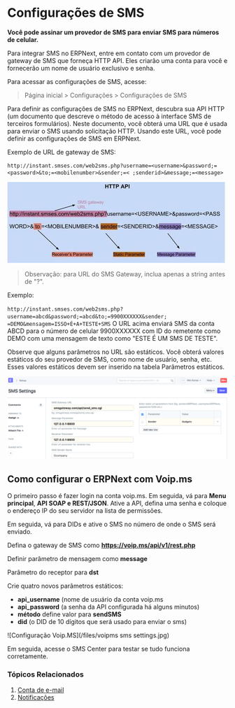 # Configurações de SMS



**Você pode assinar um provedor de SMS para enviar SMS para números de celular.**


Para integrar SMS no ERPNext, entre em contato com um provedor de gateway de SMS que forneça HTTP
API. Eles criarão uma conta para você e fornecerão um nome de usuário exclusivo
e senha.


Para acessar as configurações de SMS, acesse:
> Página inicial > Configurações > Configurações de SMS


Para definir as configurações de SMS no ERPNext, descubra sua API HTTP (um documento
que descreve o método de acesso à interface SMS de terceiros
formulários). Neste documento, você obterá uma URL que é usada para enviar o
SMS usando solicitação HTTP. Usando este URL, você pode definir as configurações de SMS em
ERPNext.


Exemplo de URL de gateway de SMS:



```
http://instant.smses.com/web2sms.php?username=<username>&password;=<password>&to;=<mobilenumber>&sender;=< ;senderid>&message;=<message>

```

![Configuração de SMS 2](/files/sms-settings2.jpg)


> Observação: para URL do SMS Gateway, inclua apenas a string antes de "?".


Exemplo:


`http://instant.smses.com/web2sms.php?username=abcd&password;=abcd&to;=9900XXXXXX&sender;
=DEMO&mensagem=ISSO+É+A+TESTE+SMS`
O URL acima enviará SMS da conta ABCD para o número de celular 9900XXXXXX com
ID do remetente como DEMO com uma mensagem de texto como "ESTE É UM SMS DE TESTE".


Observe que alguns parâmetros no URL são estáticos. Você obterá valores estáticos
do seu provedor de SMS, como nome de usuário, senha, etc. Esses valores estáticos devem
ser inserido na tabela Parâmetros estáticos.


![Configuração de SMS](/files/sms-settings1.png)


## Como configurar o ERPNext com Voip.ms


O primeiro passo é fazer login na conta voip.ms. Em seguida, vá para **Menu principal**, **API SOAP e REST/JSON**.
Ative a API, defina uma senha e coloque o endereço IP do seu servidor na lista de permissões.


Em seguida, vá para DIDs e ative o SMS no número de onde o SMS será enviado.


Defina o gateway de SMS como **https://voip.ms/api/v1/rest.php**


Definir parâmetro de mensagem como **message**


Parâmetro do receptor para **dst**


Crie quatro novos parâmetros estáticos:


* **api\_username** (nome de usuário da conta voip.ms
* **api\_password** (a senha da API configurada há alguns minutos)
* **método** define valor para **sendSMS**
* **did** (o DID de 10 dígitos que será usado para enviar o sms)


![Configuração Voip.MS](/files/voipms sms settings.jpg)


Em seguida, acesse o SMS Center para testar se tudo funciona corretamente.


### Tópicos Relacionados


1. [Conta de e-mail](/docs/pt/setting-up/email/email-account)
2. [Notificações](/docs/pt/setting-up/notifications)



